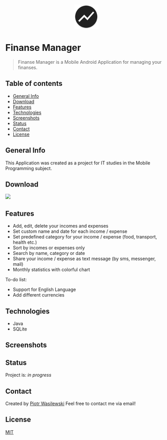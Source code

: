 <p align="center">
<img src="app/src/main/res/mipmap-xxxhdpi/ic_launcher_round.png" width="75" alt="Logo"/>
</p>

# Finanse Manager
>Finanse Manager is a Mobile Android Application for managing your finanses.

## Table of contents
* [General Info](#general-info)
* [Download](#download)
* [Features](#features)
* [Technologies](#technologies)
* [Screenshots](#screenshots)
* [Status](#status)
* [Contact](#contact)
* [License](#license)

## General Info
This Application was created as a project for IT studies in the Mobile Programming subject.

## Download
<a href="" target="_blank"><img src="https://img.shields.io/badge/APK-1.0-green"/></a>

## Features
* Add, edit, delete your incomes and expenses
* Set custom name and date for each income / expense
* Set predefined category for your income / expense (food, transport, health etc.)
* Sort by incomes or expenses only
* Search by name, category or date
* Share your income / expense as text message (by sms, messenger, mail)
* Monthly statistics with colorful chart

To-do list:
* Support for English Language
* Add different currencies

## Technologies
* Java
* SQLite

## Screenshots

## Status
Project is: _in progress_

## Contact
Created by [Piotr Wasilewski](mailto:wasilewski.piotr0@gmail.com)
Feel free to contact me via email!

## License
[MIT](https://choosealicense.com/licenses/mit/)
